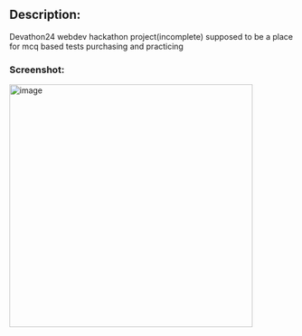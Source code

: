 <h2>Description: </h2>
Devathon24 webdev hackathon project(incomplete)
supposed to be a place for mcq based tests purchasing and practicing 
<h3>Screenshot: </h3>
<img width="430" alt="image" src="https://github.com/user-attachments/assets/062cc53f-da2e-4067-ae31-34a7b129ef2a">

